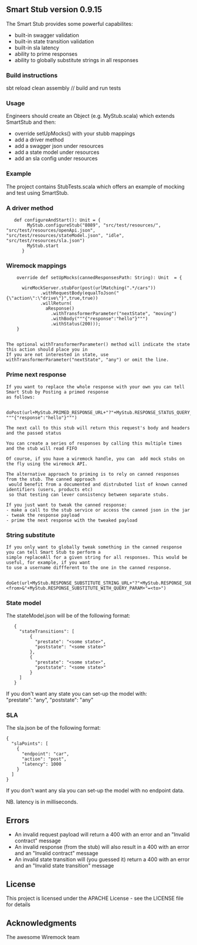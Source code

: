 ## Smart Stub version 0.9.15

The Smart Stub provides some powerful capabilites:
* built-in swagger validation
* built-in state transition validation
* built-in sla latency
* ability to prime responses
* ability to globally substitute strings in all responses

### Build instructions

sbt reload clean assembly   // build and run tests

### Usage
Engineers should create an Object (e.g. MyStub.scala) which extends SmartStub and then:
* override setUpMocks() with your stubb mappings
* add a driver method
* add a swagger json under resources
* add a state model under resources
* add an sla config under resources



### Example
The project contains StubTests.scala which offers an example of mocking and test using SmartStub.

### A driver method
```
   def configureAndStart(): Unit = {
        MyStub.configureStub("8089", "src/test/resources/", "src/test/resources/openApi.json", "src/test/resources/stateModel.json", "idle", "src/test/resources/sla.json")
        MyStub.start
      }
```
### Wiremock mappings
```
    override def setUpMocks(cannedResponsesPath: String): Unit  = {

      wireMockServer.stubFor(post(urlMatching(".*/cars"))
             .withRequestBody(equalToJson("{\"action\":\"drive\"}",true,true))
             .willReturn(
               aResponse()
                 .withTransformerParameter("nextState", "moving")
                 .withBody("""{"response":"hello"}""")
                 .withStatus(200)));
    }
    
``` 
    The optional withTransformerParameter() method will indicate the state this action should place you in
    If you are not interested in state, use withTransformerParameter("nextState", "any") or omit the line.
    



### Prime next response

    If you want to replace the whole response with your own you can tell Smart Stub by Posting a primed response
    as follows:
    
        doPost(url+MyStub.PRIMED_RESPONSE_URL+"?"+MyStub.RESPONSE_STATUS_QUERY_PARAM+"=200",  """{"response":"hello"}""")
    
    The next call to this stub will return this request's body and headers and the passed status
    
    You can create a series of responses by calling this multiple times and the stub will read FIFO
    
    Of course, if you have a wiremock handle, you can  add mock stubs on the fly using the wiremock API.
    
    The alternative approach to priming is to rely on canned responses from the stub. The canned approach
     would benefit from a documented and distrubuted list of known canned identifiers (users, products etc)
     so that testing can lever consistency between separate stubs.
     
    If you just want to tweak the canned response:
    - make a call to the stub service or access the canned json in the jar
    - tweak the response payload
    - prime the next response with the tweaked payload
    

### String substitute


    If you only want to globally tweak something in the canned response you can tell Smart Stub to perform a
    simple replaceAll for a given string for all responses. This would be useful, for example, if you want
    to use a username diffferent to the one in the canned response.

        doGet(url+MyStub.RESPONSE_SUBSTITUTE_STRING_URL+"?"+MyStub.RESPONSE_SUBSTITUTE_TARGET_QUERY_PARAM+"=<from>&"+MyStub.RESPONSE_SUBSTITUTE_WITH_QUERY_PARAM+"=<to>")
    

### State model

The stateModel.json will be of the following format:
```
   {
     "stateTransitions": [
         {
           "prestate": "<some state>",
           "poststate": "<some state>"
         },
         {
           "prestate": "<some state>",
           "poststate": "<some state>"
         }
     ]
   }
```
If you don't want any state you can set-up the model with:  
    "prestate": "any",
    "poststate": "any"

### SLA

The sla.json be of the following format:
```
{  
  "slaPoints": [
    {
      "endpoint": "car",
      "action": "post",
      "latency": 1000
    }
  ]
}
```
If you don't want any sla you can set-up the model with no endpoint data. 
 
NB. latency is in milliseconds.

## Errors
* An invalid request payload will return a 400 with an error and an "Invalid contract" message
* An invalid response (from the stub) will also result in a 400 with an error and an "Invalid contract" message
* An invalid state transition will (you guessed it) return a 400 with an error and an "Invalid state transition" message

## License

This project is licensed under the APACHE License - see the LICENSE file for details

## Acknowledgments

The awesome Wiremock team
